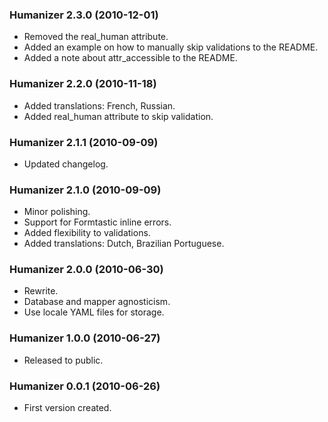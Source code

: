 ### Humanizer 2.3.0 (2010-12-01)

* Removed the real_human attribute.
* Added an example on how to manually skip validations to the README.
* Added a note about attr_accessible to the README.


### Humanizer 2.2.0 (2010-11-18)

* Added translations: French, Russian.
* Added real_human attribute to skip validation.


### Humanizer 2.1.1 (2010-09-09)

* Updated changelog.


### Humanizer 2.1.0 (2010-09-09)

* Minor polishing.
* Support for Formtastic inline errors.
* Added flexibility to validations.
* Added translations: Dutch, Brazilian Portuguese.


### Humanizer 2.0.0 (2010-06-30)

* Rewrite.
* Database and mapper agnosticism.
* Use locale YAML files for storage.


### Humanizer 1.0.0 (2010-06-27)

* Released to public.


### Humanizer 0.0.1 (2010-06-26)

* First version created.
